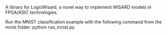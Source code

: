 A library for LogicWisard, a novel way to implement WiSARD models in FPGA/ASIC technologies.

Run the MNIST classification example with the following command from the mnist folder: python run_mnist.py
